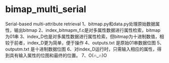 # bimap_multi_serial
Serial-based multi-attribute retrieval
1、bitmap.py和data.py处理原始数据属性，输出bitmap
2、index_bitmapm_f.c是对多属性数据进行属性检索，bitmap为01串
3、index_D也是对多属性数据进行属性检索，但bitmap为十进制数值，相较于前者，index_D更为简单，便于操作
4、outputs.txt 是原始01串数据位图
5、outputm.txt 是十进制数据位图
6、对index_D运行时，只需输入相应的属性，得到具有输入属性的位图和最终的位置。
7、O(∩_∩)O
